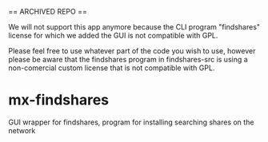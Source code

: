 == ARCHIVED REPO ==

We will not support this app anymore because the CLI program "findshares" license for which we added the GUI is not compatible with GPL. 

Please feel free to use whatever part of the code you wish to use, however please be aware that the findshares program in findshares-src is using a non-comercial custom license that is not compatible with GPL.


mx-findshares
===================

GUI wrapper for findshares, program for installing searching shares on the network
